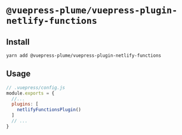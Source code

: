 # `@vuepress-plume/vuepress-plugin-netlify-functions`

## Install
```
yarn add @vuepress-plume/vuepress-plugin-netlify-functions
```
## Usage
``` js
// .vuepress/config.js
module.exports = {
  //...
  plugins: [
    netlifyFunctionsPlugin()
  ]
  // ...
}
```
